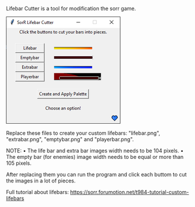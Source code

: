 Lifebar Cutter is a tool for modification the sorr game.

![image](https://raw.githubusercontent.com/dan2221/Lifebar_Cutter/refs/heads/main/screenshot.png)

Replace these files to create your custom lifebars: "lifebar.png", "extrabar.png", "emptybar.png" and "playerbar.png".

NOTE:
• The life bar and extra bar images width needs to be 104 pixels.
• The empty bar (for enemies) image width needs to be equal or more than 105 pixels.

After replacing them you can run the program and click each buttom to cut the images in a lot of pieces.

Full tutorial about lifebars: https://sorr.forumotion.net/t984-tutorial-custom-lifebars